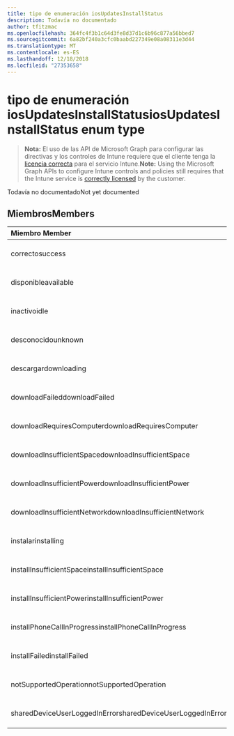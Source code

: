 ```yaml
---
title: tipo de enumeración iosUpdatesInstallStatus
description: Todavía no documentado
author: tfitzmac
ms.openlocfilehash: 364fc4f3b1c64d3fe8d37d1c6b96c877a56bbed7
ms.sourcegitcommit: 6a82bf240a3cfc0baabd227349e08a08311e3d44
ms.translationtype: MT
ms.contentlocale: es-ES
ms.lasthandoff: 12/18/2018
ms.locfileid: "27353658"
---
```

# <a name="iosupdatesinstallstatus-enum-type"></a><span data-ttu-id="a43de-103">tipo de enumeración iosUpdatesInstallStatus</span><span class="sxs-lookup"><span data-stu-id="a43de-103">iosUpdatesInstallStatus enum type</span></span>

> <span data-ttu-id="a43de-104">**Nota:** El uso de las API de Microsoft Graph para configurar las directivas y los controles de Intune requiere que el cliente tenga la [licencia correcta](https://go.microsoft.com/fwlink/?linkid=839381) para el servicio Intune.</span><span class="sxs-lookup"><span data-stu-id="a43de-104">**Note:** Using the Microsoft Graph APIs to configure Intune controls and policies still requires that the Intune service is [correctly licensed](https://go.microsoft.com/fwlink/?linkid=839381) by the customer.</span></span>

<span data-ttu-id="a43de-105">Todavía no documentado</span><span class="sxs-lookup"><span data-stu-id="a43de-105">Not yet documented</span></span>
## <a name="members"></a><span data-ttu-id="a43de-106">Miembros</span><span class="sxs-lookup"><span data-stu-id="a43de-106">Members</span></span>
|<span data-ttu-id="a43de-107">Miembro	</span><span class="sxs-lookup"><span data-stu-id="a43de-107">Member</span></span>|<span data-ttu-id="a43de-108">Valor</span><span class="sxs-lookup"><span data-stu-id="a43de-108">Value</span></span>|<span data-ttu-id="a43de-109">Descripción</span><span class="sxs-lookup"><span data-stu-id="a43de-109">Description</span></span>|
|:---|:---|:---|
|<span data-ttu-id="a43de-110">correcto</span><span class="sxs-lookup"><span data-stu-id="a43de-110">success</span></span>|<span data-ttu-id="a43de-111">0</span><span class="sxs-lookup"><span data-stu-id="a43de-111">0</span></span>|<span data-ttu-id="a43de-112">Todavía no documentado</span><span class="sxs-lookup"><span data-stu-id="a43de-112">Not yet documented</span></span>|
|<span data-ttu-id="a43de-113">disponible</span><span class="sxs-lookup"><span data-stu-id="a43de-113">available</span></span>|<span data-ttu-id="a43de-114">1</span><span class="sxs-lookup"><span data-stu-id="a43de-114">1</span></span>|<span data-ttu-id="a43de-115">Todavía no documentado</span><span class="sxs-lookup"><span data-stu-id="a43de-115">Not yet documented</span></span>|
|<span data-ttu-id="a43de-116">inactivo</span><span class="sxs-lookup"><span data-stu-id="a43de-116">idle</span></span>|<span data-ttu-id="a43de-117">2</span><span class="sxs-lookup"><span data-stu-id="a43de-117">2</span></span>|<span data-ttu-id="a43de-118">Todavía no documentado</span><span class="sxs-lookup"><span data-stu-id="a43de-118">Not yet documented</span></span>|
|<span data-ttu-id="a43de-119">desconocido</span><span class="sxs-lookup"><span data-stu-id="a43de-119">unknown</span></span>|<span data-ttu-id="a43de-120">3</span><span class="sxs-lookup"><span data-stu-id="a43de-120">3</span></span>|<span data-ttu-id="a43de-121">Todavía no documentado</span><span class="sxs-lookup"><span data-stu-id="a43de-121">Not yet documented</span></span>|
|<span data-ttu-id="a43de-122">descargar</span><span class="sxs-lookup"><span data-stu-id="a43de-122">downloading</span></span>|<span data-ttu-id="a43de-123">-2016330712</span><span class="sxs-lookup"><span data-stu-id="a43de-123">-2016330712</span></span>|<span data-ttu-id="a43de-124">Todavía no documentado</span><span class="sxs-lookup"><span data-stu-id="a43de-124">Not yet documented</span></span>|
|<span data-ttu-id="a43de-125">downloadFailed</span><span class="sxs-lookup"><span data-stu-id="a43de-125">downloadFailed</span></span>|<span data-ttu-id="a43de-126">-2016330711</span><span class="sxs-lookup"><span data-stu-id="a43de-126">-2016330711</span></span>|<span data-ttu-id="a43de-127">Todavía no documentado</span><span class="sxs-lookup"><span data-stu-id="a43de-127">Not yet documented</span></span>|
|<span data-ttu-id="a43de-128">downloadRequiresComputer</span><span class="sxs-lookup"><span data-stu-id="a43de-128">downloadRequiresComputer</span></span>|<span data-ttu-id="a43de-129">-2016330710</span><span class="sxs-lookup"><span data-stu-id="a43de-129">-2016330710</span></span>|<span data-ttu-id="a43de-130">Todavía no documentado</span><span class="sxs-lookup"><span data-stu-id="a43de-130">Not yet documented</span></span>|
|<span data-ttu-id="a43de-131">downloadInsufficientSpace</span><span class="sxs-lookup"><span data-stu-id="a43de-131">downloadInsufficientSpace</span></span>|<span data-ttu-id="a43de-132">-2016330709</span><span class="sxs-lookup"><span data-stu-id="a43de-132">-2016330709</span></span>|<span data-ttu-id="a43de-133">Todavía no documentado</span><span class="sxs-lookup"><span data-stu-id="a43de-133">Not yet documented</span></span>|
|<span data-ttu-id="a43de-134">downloadInsufficientPower</span><span class="sxs-lookup"><span data-stu-id="a43de-134">downloadInsufficientPower</span></span>|<span data-ttu-id="a43de-135">-2016330708</span><span class="sxs-lookup"><span data-stu-id="a43de-135">-2016330708</span></span>|<span data-ttu-id="a43de-136">Todavía no documentado</span><span class="sxs-lookup"><span data-stu-id="a43de-136">Not yet documented</span></span>|
|<span data-ttu-id="a43de-137">downloadInsufficientNetwork</span><span class="sxs-lookup"><span data-stu-id="a43de-137">downloadInsufficientNetwork</span></span>|<span data-ttu-id="a43de-138">-2016330707</span><span class="sxs-lookup"><span data-stu-id="a43de-138">-2016330707</span></span>|<span data-ttu-id="a43de-139">Todavía no documentado</span><span class="sxs-lookup"><span data-stu-id="a43de-139">Not yet documented</span></span>|
|<span data-ttu-id="a43de-140">instalar</span><span class="sxs-lookup"><span data-stu-id="a43de-140">installing</span></span>|<span data-ttu-id="a43de-141">-2016330706</span><span class="sxs-lookup"><span data-stu-id="a43de-141">-2016330706</span></span>|<span data-ttu-id="a43de-142">Todavía no documentado</span><span class="sxs-lookup"><span data-stu-id="a43de-142">Not yet documented</span></span>|
|<span data-ttu-id="a43de-143">installInsufficientSpace</span><span class="sxs-lookup"><span data-stu-id="a43de-143">installInsufficientSpace</span></span>|<span data-ttu-id="a43de-144">-2016330705</span><span class="sxs-lookup"><span data-stu-id="a43de-144">-2016330705</span></span>|<span data-ttu-id="a43de-145">Todavía no documentado</span><span class="sxs-lookup"><span data-stu-id="a43de-145">Not yet documented</span></span>|
|<span data-ttu-id="a43de-146">installInsufficientPower</span><span class="sxs-lookup"><span data-stu-id="a43de-146">installInsufficientPower</span></span>|<span data-ttu-id="a43de-147">-2016330704</span><span class="sxs-lookup"><span data-stu-id="a43de-147">-2016330704</span></span>|<span data-ttu-id="a43de-148">Todavía no documentado</span><span class="sxs-lookup"><span data-stu-id="a43de-148">Not yet documented</span></span>|
|<span data-ttu-id="a43de-149">installPhoneCallInProgress</span><span class="sxs-lookup"><span data-stu-id="a43de-149">installPhoneCallInProgress</span></span>|<span data-ttu-id="a43de-150">-2016330703</span><span class="sxs-lookup"><span data-stu-id="a43de-150">-2016330703</span></span>|<span data-ttu-id="a43de-151">Todavía no documentado</span><span class="sxs-lookup"><span data-stu-id="a43de-151">Not yet documented</span></span>|
|<span data-ttu-id="a43de-152">installFailed</span><span class="sxs-lookup"><span data-stu-id="a43de-152">installFailed</span></span>|<span data-ttu-id="a43de-153">-2016330702</span><span class="sxs-lookup"><span data-stu-id="a43de-153">-2016330702</span></span>|<span data-ttu-id="a43de-154">Todavía no documentado</span><span class="sxs-lookup"><span data-stu-id="a43de-154">Not yet documented</span></span>|
|<span data-ttu-id="a43de-155">notSupportedOperation</span><span class="sxs-lookup"><span data-stu-id="a43de-155">notSupportedOperation</span></span>|<span data-ttu-id="a43de-156">-2016330701</span><span class="sxs-lookup"><span data-stu-id="a43de-156">-2016330701</span></span>|<span data-ttu-id="a43de-157">Todavía no documentado</span><span class="sxs-lookup"><span data-stu-id="a43de-157">Not yet documented</span></span>|
|<span data-ttu-id="a43de-158">sharedDeviceUserLoggedInError</span><span class="sxs-lookup"><span data-stu-id="a43de-158">sharedDeviceUserLoggedInError</span></span>|<span data-ttu-id="a43de-159">-2016330699</span><span class="sxs-lookup"><span data-stu-id="a43de-159">-2016330699</span></span>|<span data-ttu-id="a43de-160">Todavía no documentado</span><span class="sxs-lookup"><span data-stu-id="a43de-160">Not yet documented</span></span>|



